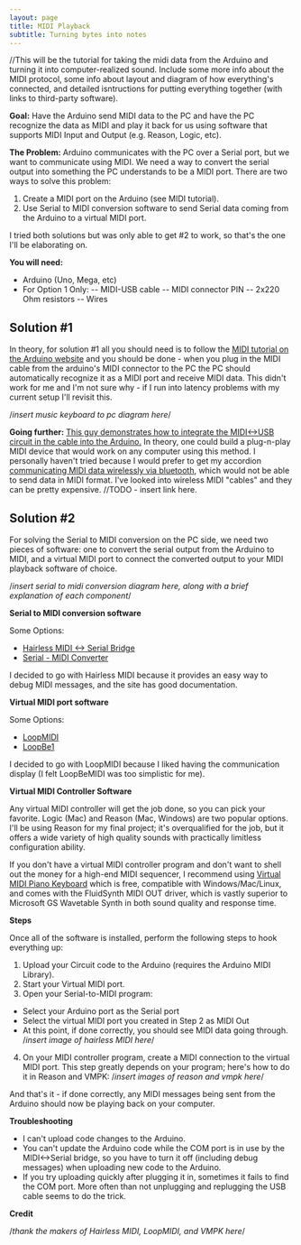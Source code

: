 ```yaml
---
layout: page
title: MIDI Playback
subtitle: Turning bytes into notes
---
```


//This will be the tutorial for taking the midi data from the Arduino and turning it into computer-realized sound.  Include some more info about the MIDI protocol, some info about layout and diagram of how everything's connected, and detailed isntructions for putting everything together (with links to third-party software).

**Goal:** Have the Arduino send MIDI data to the PC and have the PC recognize the data as MIDI and play it back for us using software that supports MIDI Input and Output (e.g. Reason, Logic, etc).

**The Problem:** Arduino communicates with the PC over a Serial port, but we want to communicate using MIDI.  We need a way to convert the serial output into something the PC understands to be a MIDI port.  There are two ways to solve this problem:

1. Create a MIDI port on the Arduino (see MIDI tutorial).
2. Use Serial to MIDI conversion software to send Serial data coming from the Arduino to a virtual MIDI port.

I tried both solutions but was only able to get #2 to work, so that's the one I'll be elaborating on.

**You will need:**

- Arduino (Uno, Mega, etc)
- For Option 1 Only:
-- MIDI-USB cable
-- MIDI connector PIN
-- 2x220 Ohm resistors
-- Wires

## Solution #1

In theory, for solution #1 all you should need is to follow the [MIDI tutorial on the Arduino website](https://www.arduino.cc/en/Tutorial/Midi)  and you should be done - when you plug in the MIDI cable from the arduino's MIDI connector to the PC the PC should automatically recognize it as a MIDI port and receive MIDI data.  This didn't work for me and I'm not sure why - if I run into latency problems with my current setup I'll revisit this.

/*insert music keyboard to pc diagram here*/

**Going further:** [This guy demonstrates how to integrate the MIDI<->USB circuit in the cable into the Arduino.](http://shiftmore.blogspot.com/2010/01/quick-and-dirty-arduino-midi-over-usb.html)  In theory, one could build a plug-n-play MIDI device that would work on any computer using this method.  I personally haven't tried because I would prefer to get my accordion [communicating MIDI data wirelessly via bluetooth](bluetooth), which would not be able to send data in MIDI format.  I've looked into wireless MIDI "cables" and they can be pretty expensive. //TODO - insert link here.

## Solution #2

For solving the Serial to MIDI conversion on the PC side, we need two pieces of software: one to convert the serial output from the Arduino to MIDI, and a virtual MIDI port to connect the converted output to your MIDI playback software of choice.

/*insert serial to midi conversion diagram here, along with a brief explanation of each component*/

**Serial to MIDI conversion software**

Some Options:

- [Hairless MIDI <-> Serial Bridge](http://projectgus.github.io/hairless-midiserial/)
- [Serial - MIDI Converter](http://spikenzielabs.com/SpikenzieLabs/Serial_MIDI.html)

I decided to go with Hairless MIDI because it provides an easy way to debug MIDI messages, and the site has good documentation.

**Virtual MIDI port software**

Some Options:

- [LoopMIDI](http://www.tobias-erichsen.de/software/loopmidi.html)
- [LoopBe1](http://nerds.de/en/loopbe1.html)

I decided to go with LoopMIDI because I liked having the communication display (I felt LoopBeMIDI was too simplistic for me).

**Virtual MIDI Controller Software**

Any virtual MIDI controller will get the job done, so you can pick your favorite.  Logic (Mac) and Reason (Mac, Windows) are two popular options.  I'll be using Reason for my final project; it's overqualified for the job, but it offers a wide variety of high quality sounds with practically limitless configuration ability.

If you don't have a virtual MIDI controller program and don't want to shell out the money for a high-end MIDI sequencer, I recommend using [Virtual MIDI Piano Keyboard](https://sourceforge.net/projects/vmpk/) which is free, compatible with Windows/Mac/Linux, and comes with the FluidSynth MIDI OUT driver, which is vastly superior to Microsoft GS Wavetable Synth in both sound quality and response time.

**Steps**

Once all of the software is installed, perform the following steps to hook everything up:

1. Upload your Circuit code to the Arduino (requires the Arduino MIDI Library).
2. Start your Virtual MIDI port.
3. Open your Serial-to-MIDI program:
 - Select your Arduino port as the Serial port
 - Select the virtual MIDI port you created in Step 2 as MIDI Out
  - At this point, if done correctly, you should see MIDI data going through. /*insert image of hairless MIDI here*/
4. On your MIDI controller program, create a MIDI connection to the virtual MIDI port.  This step greatly depends on your program; here's how to do it in Reason and VMPK: /*insert images of reason and vmpk here*/

And that's it - if done correctly, any MIDI messages being sent from the Arduino should now be playing back on your computer.

**Troubleshooting**

- I can't upload code changes to the Arduino.
 - You can't update the Arduino code while the COM port is in use by the MIDI<->Serial bridge, so you have to turn it off (including debug messages) when uploading new code to the Arduino.
 - If you try uploading quickly after plugging it in, sometimes it fails to find the COM port.  More often than not unplugging and replugging the USB cable seems to do the trick.

**Credit**

/*thank the makers of Hairless MIDI, LoopMIDI, and VMPK here*/
